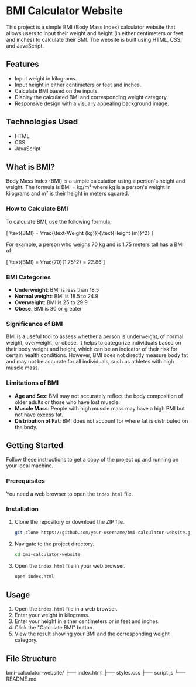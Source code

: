# BMI Calculator Website

This project is a simple BMI (Body Mass Index) calculator website that allows users to input their weight and height (in either centimeters or feet and inches) to calculate their BMI. The website is built using HTML, CSS, and JavaScript.

## Features

- Input weight in kilograms.
- Input height in either centimeters or feet and inches.
- Calculate BMI based on the inputs.
- Display the calculated BMI and corresponding weight category.
- Responsive design with a visually appealing background image.

## Technologies Used

- HTML
- CSS
- JavaScript

## What is BMI?

Body Mass Index (BMI) is a simple calculation using a person's height and weight. The formula is BMI = kg/m² where kg is a person's weight in kilograms and m² is their height in meters squared.

### How to Calculate BMI

To calculate BMI, use the following formula:

\[ \text{BMI} = \frac{\text{Weight (kg)}}{\text{Height (m)}^2} \]

For example, a person who weighs 70 kg and is 1.75 meters tall has a BMI of:

\[ \text{BMI} = \frac{70}{1.75^2} = 22.86 \]

### BMI Categories

- **Underweight**: BMI is less than 18.5
- **Normal weight**: BMI is 18.5 to 24.9
- **Overweight**: BMI is 25 to 29.9
- **Obese**: BMI is 30 or greater

### Significance of BMI

BMI is a useful tool to assess whether a person is underweight, of normal weight, overweight, or obese. It helps to categorize individuals based on their body weight and height, which can be an indicator of their risk for certain health conditions. However, BMI does not directly measure body fat and may not be accurate for all individuals, such as athletes with high muscle mass.

### Limitations of BMI

- **Age and Sex**: BMI may not accurately reflect the body composition of older adults or those who have lost muscle.
- **Muscle Mass**: People with high muscle mass may have a high BMI but not have excess fat.
- **Distribution of Fat**: BMI does not account for where fat is distributed on the body.

## Getting Started

Follow these instructions to get a copy of the project up and running on your local machine.

### Prerequisites

You need a web browser to open the `index.html` file.

### Installation

1. Clone the repository or download the ZIP file.
    ```bash
    git clone https://github.com/your-username/bmi-calculator-website.git
    ```
2. Navigate to the project directory.
    ```bash
    cd bmi-calculator-website
    ```
3. Open the `index.html` file in your web browser.
    ```bash
    open index.html
    ```

## Usage

1. Open the `index.html` file in a web browser.
2. Enter your weight in kilograms.
3. Enter your height in either centimeters or in feet and inches.
4. Click the "Calculate BMI" button.
5. View the result showing your BMI and the corresponding weight category.

## File Structure
bmi-calculator-website/
├── index.html
├── styles.css
├── script.js
└── README.md

